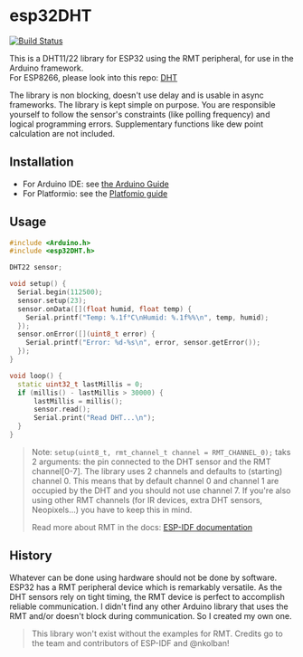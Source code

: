 # esp32DHT

[![Build Status](https://travis-ci.com/bertmelis/esp32DHT.svg?branch=master)](https://travis-ci.com/bertmelis/esp32DHT)

This is a DHT11/22 library for ESP32 using the RMT peripheral, for use in the Arduino framework.  
For ESP8266, please look into this repo: [DHT](https://github.com/bertmelis/DHT)

The library is non blocking, doesn't use delay and is usable in async frameworks. The library is kept simple on purpose. You are responsible yourself to follow the sensor's constraints (like polling frequency) and logical programming errors. Supplementary functions like dew point calculation are not included.

## Installation

* For Arduino IDE: see [the Arduino Guide](https://www.arduino.cc/en/Guide/Libraries#toc4)
* For Platformio: see the [Platfomio guide](http://docs.platformio.org/en/latest/projectconf/section_env_library.html)

## Usage

```C++
#include <Arduino.h>
#include <esp32DHT.h>

DHT22 sensor;

void setup() {
  Serial.begin(112500);
  sensor.setup(23);
  sensor.onData([](float humid, float temp) {
    Serial.printf("Temp: %.1f°C\nHumid: %.1f%%\n", temp, humid);
  });
  sensor.onError([](uint8_t error) {
    Serial.printf("Error: %d-%s\n", error, sensor.getError());
  });
}

void loop() {
  static uint32_t lastMillis = 0;
  if (millis() - lastMillis > 30000) {
      lastMillis = millis();
      sensor.read();
      Serial.print("Read DHT...\n");
  }
}
```

> Note: `setup(uint8_t, rmt_channel_t channel = RMT_CHANNEL_0);` taks 2 arguments: the pin connected to the DHT sensor and the RMT channel[0-7]. The library uses 2 channels and defaults to (starting) channel 0. This means that by default channel 0 and channel 1 are occupied by the DHT and you should not use channel 7. If you're also using other RMT channels (for IR devices, extra DHT sensors, Neopixels...) you have to keep this in mind.
>
> Read more about RMT in the docs: [ESP-IDF documentation](https://esp-idf.readthedocs.io/en/latest/api-reference/peripherals/rmt.html)

## History

Whatever can be done using hardware should not be done by software. ESP32 has a RMT peripheral device which is remarkably versatile. As the DHT sensors rely on tight timing, the RMT device is perfect to accomplish reliable communication. I didn't find any other Arduino library that uses the RMT and/or doesn't block during communication. So I created my own one.

> This library won't exist without the examples for RMT. Credits go to the team and contributors of ESP-IDF and @nkolban!
